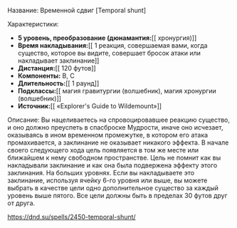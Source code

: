 Название: Временной сдвиг \[Temporal shunt] 

Характеристики:
- **5 уровень, преобразование (дюнамантия:**[[ хронургия)]]
- **Время накладывания:**[[ 1 реакция, совершаемая вами, когда существо, которое вы видите, совершает бросок атаки или накладывает заклинание]]
- **Дистанция:**[[ 120 футов]]
- **Компоненты:** В, С
- **Длительность:**[[ 1 раунд]]
- **Подклассы:**[[ магия гравитургии (волшебник), магия хронургии (волшебник)]]
- **Источник:**[[ «Explorer's Guide to Wildemount»]]

Описание:
Вы нацеливаетесь на спровоцировавшее реакцию существо, и оно должно преуспеть в спасброске Мудрости, иначе оно исчезает, оказываясь в ином временном промежутке, в котором его атака промахивается, а заклинание не оказывает никакого эффекта. В начале своего следующего хода цель появляется в том же месте или ближайшем к нему свободном пространстве. Цель не помнит как вы накладывали заклинание и как она была подвержена эффекту этого заклинания. 
На больших уровнях. Если вы накладываете это заклинание, используя ячейку 6-го уровня или выше, вы можете выбрать в качестве цели одно дополнительное существо за каждый уровень выше пятого. Все цели должны быть в пределах 30 футов друг от друга.

https://dnd.su/spells/2450-temporal-shunt/